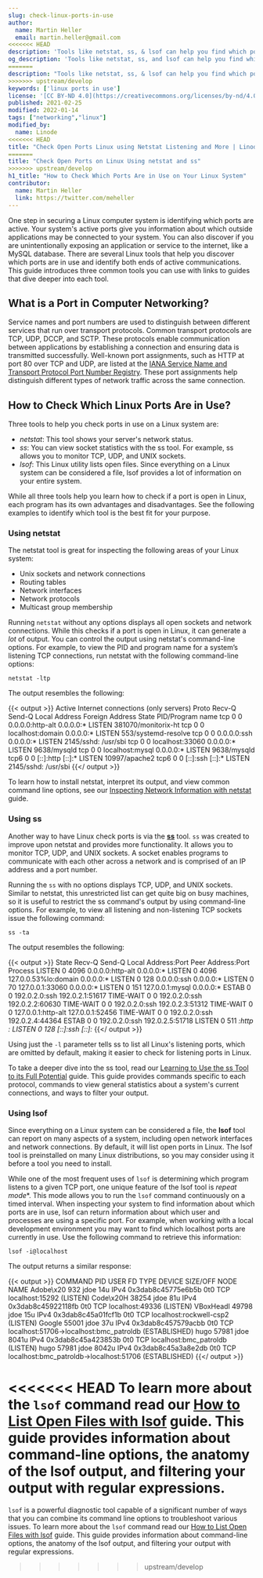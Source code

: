 ```yaml
---
slug: check-linux-ports-in-use
author:
  name: Martin Heller
  email: martin.heller@gmail.com
<<<<<<< HEAD
description: 'Tools like netstat, ss, & lsof can help you find which ports are in use on your Linux system. Use this guide for an introduction to Linux tools. ✓ Read now!'
og_description: 'Tools like netstat, ss, and lsof can help you find which ports are in use on your Linux system. This information helps you monitor your system''s active connections and ensure your system is secure. Use this guide for an introduction to these common Linux networking tools and find links to guides that dive a little bit deeper into each one.'
=======
description: "Tools like netstat, ss, & lsof can help you find which ports are in use on your Linux system. Use this guide for an introduction to Linux tools. ✓ Read now!"
>>>>>>> upstream/develop
keywords: ['linux ports in use']
license: '[CC BY-ND 4.0](https://creativecommons.org/licenses/by-nd/4.0)'
published: 2021-02-25
modified: 2022-01-14
tags: ["networking","linux"]
modified_by:
  name: Linode
<<<<<<< HEAD
title: "Check Open Ports Linux using Netstat Listening and More | Linode"
=======
title: "Check Open Ports on Linux Using netstat and ss"
>>>>>>> upstream/develop
h1_title: "How to Check Which Ports Are in Use on Your Linux System"
contributor:
  name: Martin Heller
  link: https://twitter.com/meheller
---
```


One step in securing a Linux computer system is identifying which ports are active. Your system's active ports give you information about which outside applications may be connected to your system. You can also discover if you are unintentionally exposing an application or service to the internet, like a MySQL database. There are several Linux tools that help you discover which ports are in use and identify both ends of active communications. This guide introduces three common tools you can use with links to guides that dive deeper into each tool.

## What is a Port in Computer Networking?

Service names and port numbers are used to distinguish between different services that run over transport protocols. Common transport protocols are TCP, UDP, DCCP, and SCTP. These protocols enable communication between applications by establishing a connection and ensuring data is transmitted successfully. Well-known port assignments, such as HTTP at port 80 over TCP and UDP, are listed at the [IANA Service Name and Transport Protocol Port Number Registry](https://www.iana.org/assignments/service-names-port-numbers/service-names-port-numbers.xhtml). These port assignments help distinguish different types of network traffic across the same connection.

## How to Check Which Linux Ports Are in Use?

Three tools to help you check ports in use on a Linux system are:

- *netstat*: This tool shows your server's network status.
-  *ss*: You can view socket statistics with the ss tool. For example, ss allows you to monitor TCP, UDP, and UNIX sockets.
- *lsof*: This Linux utility lists open files. Since everything on a Linux system can be considered a file, lsof provides a lot of information on your entire system.

While all three tools help you learn how to check if a port is open in Linux, each program has its own advantages and disadvantages. See the following examples to identify which tool is the best fit for your purpose.

### Using netstat

The netstat tool is great for inspecting the following areas of your Linux system:

- Unix sockets and network connections
- Routing tables
- Network interfaces
- Network protocols
- Multicast group membership

Running `netstat` without any options displays all open sockets and network connections. While this checks if a port is open in Linux, it can generate a *lot* of output. You can control the output using netstat's command-line options. For example, to view the PID and program name for a system’s listening TCP connections, run netstat with the following command-line options:

    netstat -ltp

The output resembles the following:

{{< output >}}
Active Internet connections (only servers)
Proto Recv-Q Send-Q Local Address           Foreign Address         State       PID/Program name
tcp        0      0 0.0.0.0:http-alt        0.0.0.0:*               LISTEN      381070/monitorix-ht
tcp        0      0 localhost:domain        0.0.0.0:*               LISTEN      553/systemd-resolve
tcp        0      0 0.0.0.0:ssh             0.0.0.0:*               LISTEN      2145/sshd: /usr/sbi
tcp        0      0 localhost:33060         0.0.0.0:*               LISTEN      9638/mysqld
tcp        0      0 localhost:mysql         0.0.0.0:*               LISTEN      9638/mysqld
tcp6       0      0 [::]:http               [::]:*                  LISTEN      10997/apache2
tcp6       0      0 [::]:ssh                [::]:*                  LISTEN      2145/sshd: /usr/sbi
{{</ output >}}

To learn how to install netstat, interpret its output, and view common command line options, see our [Inspecting Network Information with netstat](/docs/guides/inspecting-network-information-with-netstat/) guide.

### Using ss

Another way to have Linux check ports is via the [**ss**](https://www.linode.com/docs/guides/ss/) tool. `ss` was created to improve upon netstat and provides more functionality. It allows you to monitor TCP, UDP, and UNIX sockets. A socket enables programs to communicate with each other across a network and is comprised of an IP address and a port number.

Running the `ss` with no options displays TCP, UDP, and UNIX sockets. Similar to netstat, this unrestricted list can get quite big on busy machines, so it is useful to restrict the ss command's output by using command-line options. For example, to view all listening and non-listening TCP sockets issue the following command:

    ss -ta

The output resembles the following:

{{< output >}}
State         Recv-Q     Send-Q         Local Address:Port               Peer Address:Port     Process
LISTEN        0          4096                 0.0.0.0:http-alt                0.0.0.0:*
LISTEN        0          4096           127.0.0.53%lo:domain                  0.0.0.0:*
LISTEN        0          128                  0.0.0.0:ssh                     0.0.0.0:*
LISTEN        0          70                 127.0.0.1:33060                   0.0.0.0:*
LISTEN        0          151                127.0.0.1:mysql                   0.0.0.0:*
ESTAB         0          0              192.0.2.0:ssh               192.0.2.1:51617
TIME-WAIT     0          0              192.0.2.0:ssh              192.0.2.2:60630
TIME-WAIT     0          0              192.0.2.0:ssh               192.0.2.3:51312
TIME-WAIT     0          0                  127.0.0.1:http-alt              127.0.0.1:52456
TIME-WAIT     0          0              192.0.2.0:ssh               192.0.2.4:44364
ESTAB         0          0              192.0.2.0:ssh              192.0.2.5:51718
LISTEN        0          511                        *:http                          *:*
LISTEN        0          128                     [::]:ssh                        [::]:*
{{</ output >}}

Using just the `-l` parameter tells ss to list all Linux's listening ports, which are omitted by default, making it easier to check for listening ports in Linux.

To take a deeper dive into the ss tool, read our [Learning to Use the ss Tool to its Full Potential](/docs/guides/ss/) guide. This guide provides commands specific to each protocol, commands to view general statistics about a system's current connections, and ways to filter your output.

### Using lsof

Since everything on a Linux system can be considered a file, the **lsof** tool can report on many aspects of a system, including open network interfaces and network connections. By default, it will list open ports in Linux. The lsof tool is preinstalled on many Linux distributions, so you may consider using it before a tool you need to install.

While one of the most frequent uses of `lsof` is determining which program listens to a given TCP port, one unique feature of the lsof tool is *repeat mode**. This mode allows you to run the `lsof` command continuously on a timed interval. When inspecting your system to find information about which ports are in use, lsof can return information about which user and processes are using a specific port. For example, when working with a local development environment you may want to find which localhost ports are currently in use. Use the following command to retrieve this information:

    lsof -i@localhost

The output returns a similar response:

{{< output >}}
COMMAND     PID     USER   FD   TYPE             DEVICE SIZE/OFF NODE NAME
Adobe\x20   932     jdoe   14u  IPv4 0x3dab8c45775e6b5b      0t0  TCP localhost:15292 (LISTEN)
Code\x20H 38254     jdoe   81u  IPv4 0x3dab8c45922118fb      0t0  TCP localhost:49336 (LISTEN)
VBoxHeadl 49798     jdoe   15u  IPv4 0x3dab8c45a01fcf1b      0t0  TCP localhost:rockwell-csp2 (LISTEN)
Google    55001     jdoe   37u  IPv4 0x3dab8c457579acbb      0t0  TCP localhost:51706->localhost:bmc_patroldb (ESTABLISHED)
hugo      57981     jdoe 8041u  IPv4 0x3dab8c45a423853b      0t0  TCP localhost:bmc_patroldb (LISTEN)
hugo      57981     jdoe 8042u  IPv4 0x3dab8c45a3a8e2db      0t0  TCP localhost:bmc_patroldb->localhost:51706 (ESTABLISHED)
{{</ output >}}

<<<<<<< HEAD
To learn more about the `lsof` command read our [How to List Open Files with lsof](/docs/guides/lsof/) guide. This guide provides information about command-line options, the anatomy of the lsof output, and filtering your output with regular expressions.
=======

`lsof` is a powerful diagnostic tool capable of a significant number of ways that you can combine its command line options to troubleshoot various issues. To learn more about the `lsof` command read our [How to List Open Files with lsof](/docs/guides/lsof/) guide. This guide provides information about command-line options, the anatomy of the lsof output, and filtering your output with regular expressions.
>>>>>>> upstream/develop
